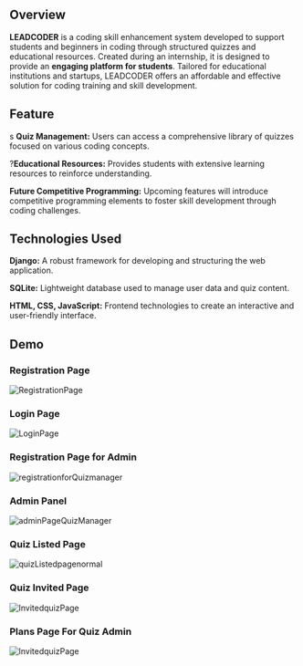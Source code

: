 ## Overview

**LEADCODER** is a coding skill enhancement system developed to support students and beginners in coding through structured 
quizzes and educational resources. Created during an internship, it is designed to provide an **engaging platform for students**. 
Tailored for educational institutions and startups, LEADCODER offers an affordable and effective solution for coding training and skill development.

## Feature
s
**Quiz Management:** Users can access a comprehensive library of quizzes focused on various coding concepts.

?**Educational Resources:** Provides students with extensive learning resources to reinforce understanding.

**Future Competitive Programming:** Upcoming features will introduce competitive programming elements to foster skill development through coding challenges.

## Technologies Used

**Django:** A robust framework for developing and structuring the web application.

**SQLite:** Lightweight database used to manage user data and quiz content.

**HTML, CSS, JavaScript:** Frontend technologies to create an interactive and user-friendly interface.

## Demo

### Registration Page

![RegistrationPage](https://github.com/user-attachments/assets/ac62a7f0-8587-42cc-a666-d4b5b5d77c4e)

### Login Page

![LoginPage](https://github.com/user-attachments/assets/d842d79e-3481-4a32-bce6-712f43e7bed6)

### Registration Page for Admin

![registrationforQuizmanager](https://github.com/user-attachments/assets/a10528a9-9eb4-468d-aa87-510dcc71965f)

### Admin Panel

![adminPageQuizManager](https://github.com/user-attachments/assets/c471d2fc-8ede-4dd6-87db-e5a1d0c7be6b)

### Quiz Listed Page

![quizListedpagenormal](https://github.com/user-attachments/assets/a6f88515-6a48-4753-badc-6481fb7c1b6e)

### Quiz Invited Page

![InvitedquizPage](https://github.com/user-attachments/assets/5d930d89-10b0-4945-b76c-646f1d55c27b)

### Plans Page For Quiz Admin

![InvitedquizPage](https://github.com/user-attachments/assets/83930f1a-5538-4216-ac7d-4ae6f32c5ebd)





